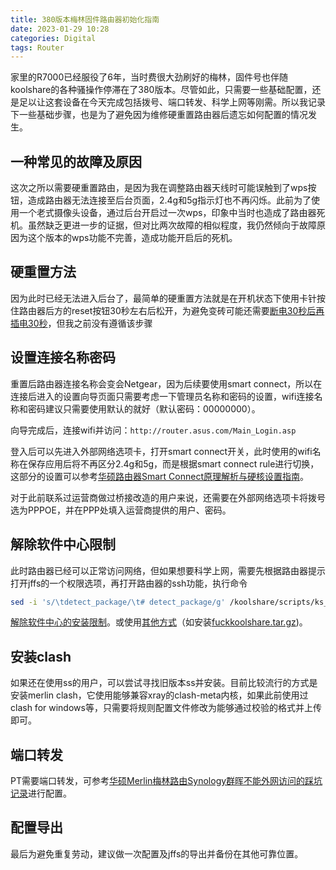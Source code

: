 ```yaml
---
title: 380版本梅林固件路由器初始化指南
date: 2023-01-29 10:28
categories: Digital
tags: Router
---
```


家里的R7000已经服役了6年，当时费很大劲刷好的梅林，固件号也伴随koolshare的各种骚操作停滞在了380版本。尽管如此，只需要一些基础配置，还是足以让这套设备在今天完成包括拨号、端口转发、科学上网等刚需。所以我记录下一些基础步骤，也是为了避免因为维修硬重置路由器后遗忘如何配置的情况发生。

<!-- more -->

## 一种常见的故障及原因

这次之所以需要硬重置路由，是因为我在调整路由器天线时可能误触到了wps按钮，造成路由器无法连接至后台页面，2.4g和5g指示灯也不再闪烁。此前为了使用一个老式摄像头设备，通过后台开启过一次wps，印象中当时也造成了路由器死机。虽然缺乏更进一步的证据，但对比两次故障的相似程度，我仍然倾向于故障原因为这个版本的wps功能不完善，造成功能开启后的死机。

## 硬重置方法

因为此时已经无法进入后台了，最简单的硬重置方法就是在开机状态下使用卡针按住路由器后方的reset按钮30秒左右后松开，为避免变砖可能还需要[断电30秒后再插电30秒][1]，但我之前没有遵循该步骤

## 设置连接名称密码

重置后路由器连接名称会变会Netgear，因为后续要使用smart connect，所以在连接后进入的设置向导页面只需要考虑一下管理员名称和密码的设置，wifi连接名称和密码建议只需要使用默认的就好（默认密码：00000000）。

向导完成后，连接wifi并访问：`http://router.asus.com/Main_Login.asp`

登入后可以先进入外部网络选项卡，打开smart connect开关，此时使用的wifi名称在保存应用后将不再区分2.4g和5g，而是根据smart connect rule进行切换，这部分的设置可以参考[华硕路由器Smart Connect原理解析与硬核设置指南][2]。

对于此前联系过运营商做过桥接改造的用户来说，还需要在外部网络选项卡将拨号选为PPPOE，并在PPP处填入运营商提供的用户、密码。

## 解除软件中心限制

此时路由器已经可以正常访问网络，但如果想要科学上网，需要先根据路由器提示打开jffs的一个权限选项，再打开路由器的ssh功能，执行命令

```bash
sed -i 's/\tdetect_package/\t# detect_package/g' /koolshare/scripts/ks_tar_install.sh
```

[解除软件中心的安装限制][3]。或使用[其他方式][4]（如安装[fuckkoolshare.tar.gz][5])。

## 安装clash

如果还在使用ss的用户，可以尝试寻找旧版本ss并安装。目前比较流行的方式是安装merlin clash，它使用能够兼容xray的clash-meta内核，如果此前使用过clash for windows等，只需要将规则配置文件修改为能够通过校验的格式并上传即可。

## 端口转发

PT需要端口转发，可参考[华硕Merlin梅林路由Synology群晖不能外网访问的踩坑记录][6]进行配置。

## 配置导出

最后为避免重复劳动，建议做一次配置及jffs的导出并备份在其他可靠位置。

[1]: https://www.right.com.cn/forum/thread-8267551-1-1.html "网件R7000捅菊花变砖"
[2]: https://zhuanlan.zhihu.com/p/370147768 "华硕路由器Smart Connect原理解析与硬核设置指南"
[3]: https://hq450.github.io/fancyss/ "fancyss - 科学上网"
[4]: https://www.bilibili.com/read/cv9729050 "Koolshare 软件中心离线安装限制 解除"
[5]: https://t.me/s/SukkaChannel?q=fuckkoolshare.tar.gz "解除 Koolshare 酷软中心 的离线安装限制的插件"
[6]: https://cloud.tencent.com/developer/article/1624139 "华硕Merlin梅林路由Synology群晖不能外网访问的踩坑记录"
